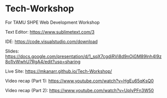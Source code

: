 # Tech-Workshop
For TAMU SHPE Web Development Workshop

Text Editor:
https://www.sublimetext.com/3

IDE:
https://code.visualstudio.com/download

Slides:
https://docs.google.com/presentation/d/1_sqX7cgdiRVi8d9nOjGM89lnh4I9z8o1lvWwhU7RgA4/edit?usp=sharing

Live Site: 
https://mkanarr.github.io/Tech-Workshop/

Video recap (Part 1):
https://www.youtube.com/watch?v=HgEu65qKsQ0

Video recap (Part 2):
https://www.youtube.com/watch?v=UplyPFn3W50
